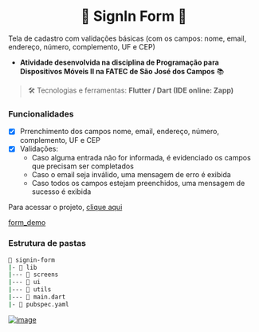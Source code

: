 <h1 align="center"> 📱 SignIn Form 📱 </h1>

Tela de cadastro com validações básicas (com os campos: nome, email, endereço, número, complemento, UF e CEP)

- **Atividade desenvolvida na disciplina de Programação para Dispositivos Móveis II na FATEC de São José dos Campos** 📚

> 🛠️ Tecnologias e ferramentas: **Flutter / Dart (IDE online: Zapp)**

### Funcionalidades

- [x] Prrenchimento dos campos nome, email, endereço, número, complemento, UF e CEP
- [x] Validações:
  - Caso alguma entrada não for informada, é evidenciado os campos que precisam ser completados
  - Caso o email seja inválido, uma mensagem de erro é exibida
  - Caso todos os campos estejam preenchidos, uma mensagem de sucesso é exibida

Para acessar o projeto, [clique aqui](https://z3hg06rr3hh0.zapp.page/#/)

[form_demo](https://user-images.githubusercontent.com/69374340/236355539-feb3d542-59d6-44f3-a192-4429c287682b.webm)

### Estrutura de pastas

```bash
📂 signin-form
|- 📁 lib
|--- 📁 screens
|--- 📁 ui
|--- 📁 utils
|--- 📄 main.dart
|- 📄 pubspec.yaml
```

[![image](https://img.shields.io/badge/✨%20Maria%20Gabriela%20Reis,%202023-LinkedIn-009973?style=flat-square)](https://www.linkedin.com/in/mariagabrielareis/)
